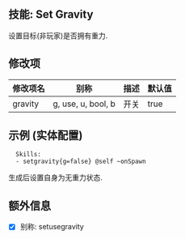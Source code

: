 技能: Set Gravity
--------------------------

设置目标(非玩家)是否拥有重力.

修改项
----------

| 修改项名 | 别称    | 描述                                                                                                    | 默认值 |
|-----------|------------|----------------------------------------------------------------------------------------------------------------|---------------|
| gravity | g, use, u, bool, b | 开关 | true |

示例 (实体配置)
--------
      
      Skills:
      - setgravity{g=false} @self ~onSpawn

生成后设置自身为无重力状态.

额外信息
---

- [x] 别称: setusegravity